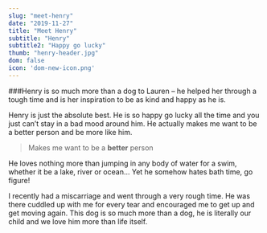 ```yaml
---
slug: "meet-henry"
date: "2019-11-27"
title: "Meet Henry"
subtitle: "Henry"
subtitle2: "Happy go lucky"
thumb: "henry-header.jpg"
dom: false
icon: 'dom-new-icon.png'
---
```


###Henry is so much more than a dog to Lauren – he helped her through a tough time and is her inspiration to be as kind and happy as he is.     

Henry is just the absolute best. He is so happy go lucky all the time and you just can’t stay in a bad mood around him. He actually makes me want to be a better person and be more like him. 

> Makes me want to be a **better** person 

He loves nothing more than jumping in any body of water for a swim, whether it be a lake, river or ocean... Yet he somehow hates bath time, go figure!

I recently had a miscarriage and went through a very rough time. He was there cuddled up with me for every tear and encouraged me to get up and get moving again. This dog is so much more than a dog, he is literally our child and we love him more than life itself.

